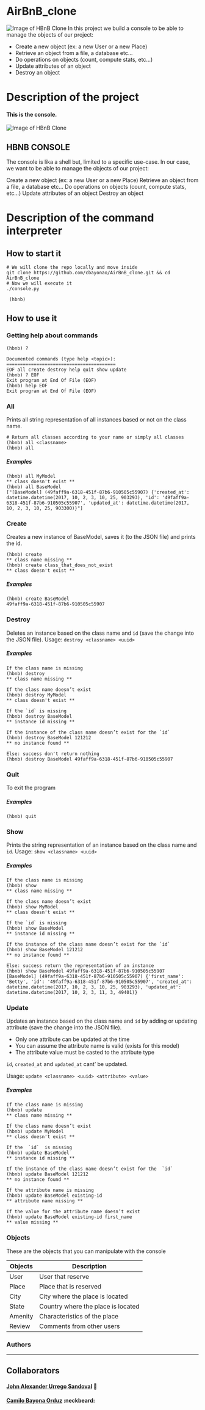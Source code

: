 # AirBnB_clone
![Image of HBnB Clone](https://github.com/cbayonao/AirBnB_clone/blob/master/hbnb_clone.png?raw=true)
In this project we build a console to be able to manage the objects of our project:

-   Create a new object (ex: a new User or a new Place)
-   Retrieve an object from a file, a database etc…
-   Do operations on objects (count, compute stats, etc…)
-   Update attributes of an object
-   Destroy an object


# Description of the project
#### This is the console.
![Image of HBnB Clone](https://github.com/cbayonao/AirBnB_clone/blob/master/consolo_diagram.png?raw=true)
## HBNB CONSOLE
The console is lika a shell but, limited to a specific use-case. In our case, we want to be able to manage the objects of our project:

Create a new object (ex: a new User or a new Place)
Retrieve an object from a file, a database etc…
Do operations on objects (count, compute stats, etc…)
Update attributes of an object
Destroy an object
# Description of the command interpreter

## How to start it
```
# We will clone the repo locally and move inside
git clone https://github.com/cbayonao/AirBnB_clone.git && cd AirBnB_clone
# Now we will execute it
./console.py
```
```
 (hbnb)
```
## How to use it
### Getting help about commands
```
(hbnb) ?

Documented commands (type help <topic>):
========================================
EOF all create destroy help quit show update
(hbnb) ? EOF
Exit program at End Of File (EOF)
(hbnb) help EOF
Exit program at End Of File (EOF)
```
### All
Prints all string representation of all instances based or not on the class name.
```
# Return all classes according to your name or simply all classes
(hbnb) all <classname>
(hbnb) all
```
##### Examples
```
(hbnb) all MyModel
** class doesn't exist **
(hbnb) all BaseModel
["[BaseModel] (49faff9a-6318-451f-87b6-910505c55907) {'created_at': datetime.datetime(2017, 10, 2, 3, 10, 25, 903293), 'id': '49faff9a-6318-451f-87b6-910505c55907', 'updated_at': datetime.datetime(2017, 10, 2, 3, 10, 25, 903300)}"]
```
### Create

Creates a new instance of BaseModel, saves it (to the JSON file) and prints the id.
```
(hbnb) create
** class name missing **
(hbnb) create class_that_does_not_exist
** class doesn't exist **
```
##### Examples
```
(hbnb) create BaseModel
49faff9a-6318-451f-87b6-910505c55907
```
### Destroy
Deletes an instance based on the class name and `id` (save the change into the JSON file).
Usage:
`destroy <classname> <uuid>`
##### Examples
```
If the class name is missing
(hbnb) destroy
** class name missing **

If the class name doesn’t exist
(hbnb) destroy MyModel
** class doesn't exist **

If the `id` is missing
(hbnb) destroy BaseModel
** instance id missing **

If the instance of the class name doesn’t exist for the `id`
(hbnb) destroy BaseModel 121212
** no instance found **

Else: success don't return nothing
(hbnb) destroy BaseModel 49faff9a-6318-451f-87b6-910505c55907
```
### Quit
To exit the program
##### Examples
```
(hbnb) quit
```
### Show
Prints the string representation of an instance based on the class name and `id`.
Usage:
`show <classname> <uuid>`
##### Examples
```
If the class name is missing
(hbnb) show
** class name missing **

If the class name doesn’t exist
(hbnb) show MyModel
** class doesn't exist **

If the `id` is missing
(hbnb) show BaseModel
** instance id missing **

If the instance of the class name doesn’t exist for the `id`
(hbnb) show BaseModel 121212
** no instance found **

Else: success return the representation of an instance
(hbnb) show BaseModel 49faff9a-6318-451f-87b6-910505c55907
[BaseModel] (49faff9a-6318-451f-87b6-910505c55907) {'first_name': 'Betty', 'id': '49faff9a-6318-451f-87b6-910505c55907', 'created_at': datetime.datetime(2017, 10, 2, 3, 10, 25, 903293), 'updated_at': datetime.datetime(2017, 10, 2, 3, 11, 3, 49401)}
```
### Update
Updates an instance based on the class name and `id` by adding or updating attribute (save the change into the JSON file).
-   Only one attribute can be updated at the time
-   You can assume the attribute name is valid (exists for this model)
-   The attribute value must be casted to the attribute type

`id`,  `created_at`  and  `updated_at`  cant’ be updated.

Usage:
`update <classname> <uuid> <attribute> <value>`
##### Examples
```
If the class name is missing
(hbnb) update
** class name missing **

If the class name doesn’t exist
(hbnb) update MyModel
** class doesn't exist **

If the  `id`  is missing
(hbnb) update BaseModel
** instance id missing **

If the instance of the class name doesn’t exist for the  `id`
(hbnb) update BaseModel 121212
** no instance found **

If the attribute name is missing
(hbnb) update BaseModel existing-id
** attribute name missing **

If the value for the attribute name doesn’t exist
(hbnb) update BaseModel existing-id first_name
** value missing **
```
### Objects
These are the objects that you can manipulate with the console

| Objects       | Description                    |
|----------------|-------------------------------|
|User              |User that reserve            |
|Place             |Place that is reserved       |
|City              |City where the place is located|
|State             |Country where the place is located|
|Amenity           |Characteristics of the place |
|Review            |Comments from other users    |


### Authors
---
## Collaborators
#### [John Alexander Urrego Sandoval](https://github.com/mateo-a) :man:
#### [Camilo Bayona Orduz](https://www.bayona.me/) :neckbeard:
